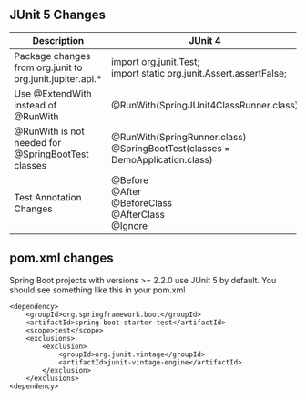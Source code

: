 ## JUnit 5 Changes

|Description|JUnit 4| JUnit 5|
|--|--|--|
|Package changes from org.junit to org.junit.jupiter.api.* |import org.junit.Test; <BR/> import static org.junit.Assert.assertFalse;|import org.junit.jupiter.api.Test; <BR/>import static org.junit.jupiter.api.Assertions.assertFalse;|
|Use @ExtendWith instead of @RunWith|@RunWith(SpringJUnit4ClassRunner.class)|@ExtendWith(SpringExtension.class)|
|@RunWith is not needed for @SpringBootTest classes|@RunWith(SpringRunner.class)<BR/>@SpringBootTest(classes = DemoApplication.class)|@SpringBootTest(classes = DemoApplication.class)|
|Test Annotation Changes|@Before<BR/>@After<BR/>@BeforeClass<BR/>@AfterClass<BR/>@Ignore|@BeforeEach<BR/>@AfterEach<BR/>@BeforeAll<BR/>@AfterAll<BR/>@Disabled|

## pom.xml changes

Spring Boot projects with versions >= 2.2.0 use JUnit 5 by default. You should see something like this in your pom.xml

```
<dependency>
	<groupId>org.springframework.boot</groupId>
	<artifactId>spring-boot-starter-test</artifactId>
	<scope>test</scope>
	<exclusions>
		<exclusion>
			<groupId>org.junit.vintage</groupId>
			<artifactId>junit-vintage-engine</artifactId>
		</exclusion>
	</exclusions>
<dependency>
```
